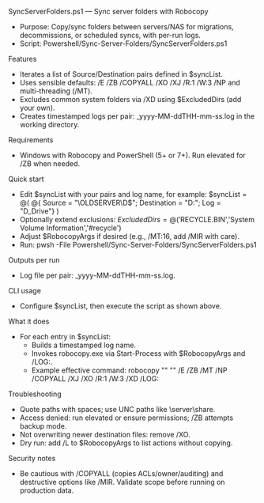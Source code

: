 SyncServerFolders.ps1 — Sync server folders with Robocopy

- Purpose: Copy/sync folders between servers/NAS for migrations, decommissions, or scheduled syncs, with per-run logs.
- Script: Powershell/Sync-Server-Folders/SyncServerFolders.ps1

Features

- Iterates a list of Source/Destination pairs defined in $syncList.
- Uses sensible defaults: /E /ZB /COPYALL /XO /XJ /R:1 /W:3 /NP and multi-threading (/MT).
- Excludes common system folders via /XD using $ExcludedDirs (add your own).
- Creates timestamped logs per pair: <Log>_yyyy-MM-ddTHH-mm-ss.log in the working directory.

Requirements

- Windows with Robocopy and PowerShell (5+ or 7+). Run elevated for /ZB when needed.

Quick start

- Edit $syncList with your pairs and log name, for example:
  $syncList = @(
      @{ Source = "\\OLDSERVER\D$"; Destination = "D:\"; Log = "D_Drive"}
  )
- Optionally extend exclusions:
  $ExcludedDirs = @('$RECYCLE.BIN','System Volume Information','#recycle')
- Adjust $RobocopyArgs if desired (e.g., /MT:16, add /MIR with care).
- Run:
  pwsh -File Powershell/Sync-Server-Folders/SyncServerFolders.ps1

Outputs per run

- Log file per pair: <Log>_yyyy-MM-ddTHH-mm-ss.log.

CLI usage

- Configure $syncList, then execute the script as shown above.

What it does

- For each entry in $syncList:
  - Builds a timestamped log name.
  - Invokes robocopy.exe via Start-Process with $RobocopyArgs and /LOG:<log>.
  - Example effective command:
    robocopy "<Source>" "<Destination>" /E /ZB /MT /NP /COPYALL /XJ /XO /R:1 /W:3 /XD <ExcludedDirs> /LOG:<LogFile>

Troubleshooting

- Quote paths with spaces; use UNC paths like \\server\share.
- Access denied: run elevated or ensure permissions; /ZB attempts backup mode.
- Not overwriting newer destination files: remove /XO.
- Dry run: add /L to $RobocopyArgs to list actions without copying.

Security notes

- Be cautious with /COPYALL (copies ACLs/owner/auditing) and destructive options like /MIR. Validate scope before running on production data.

